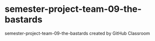 # semester-project-team-09-the-bastards
semester-project-team-09-the-bastards created by GitHub Classroom

